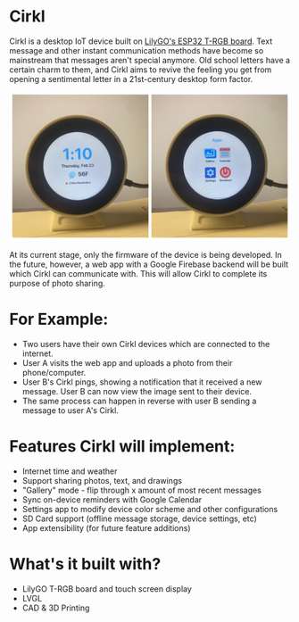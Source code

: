 # Cirkl
Cirkl is a desktop IoT device built on [LilyGO's ESP32 T-RGB board](https://www.lilygo.cc/products/t-rgb).
Text message and other instant communication methods have become so mainstream that messages aren't special anymore.
Old school letters have a certain charm to them, and Cirkl aims to revive the feeling you get from opening a sentimental
letter in a 21st-century desktop form factor.

![Cirkl Device](https://github.com/Trevin-Small/Cirkl/blob/main/cirkl_device/images/cirkl_device.jpg)

At its current stage, only the firmware of the device is being developed.
In the future, however, a web app with a Google Firebase backend will be built which Cirkl can communicate with.
This will allow Cirkl to complete its purpose of photo sharing.

# For Example:
- Two users have their own Cirkl devices which are connected to the internet.
- User A visits the web app and uploads a photo from their phone/computer.
- User B's Cirkl pings, showing a notification that it received a new message. User B can now view the image sent to their device.
- The same process can happen in reverse with user B sending a message to user A's Cirkl.

# Features Cirkl will implement:
- Internet time and weather
- Support sharing photos, text, and drawings
- "Gallery" mode - flip through x amount of most recent messages
- Sync on-device reminders with Google Calendar
- Settings app to modify device color scheme and other configurations
- SD Card support (offline message storage, device settings, etc)
- App extensibility (for future feature additions)

# What's it built with?
- LilyGO T-RGB board and touch screen display
- LVGL
- CAD & 3D Printing